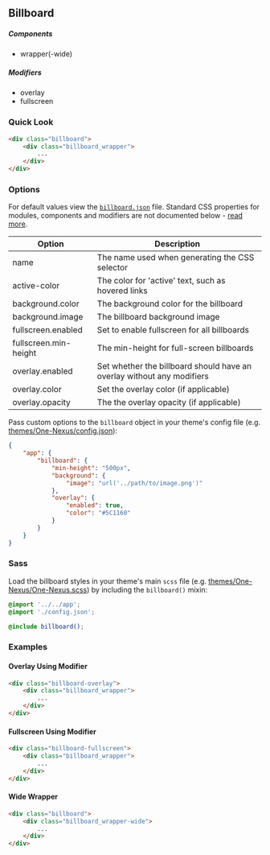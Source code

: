 ## Billboard

##### Components

* wrapper(-wide)

##### Modifiers

* overlay
* fullscreen

### Quick Look

```html
<div class="billboard">
    <div class="billboard_wrapper">
        ...
    </div>
</div>
```

### Options

For default values view the [`billboard.json`](billboard.json) file. Standard CSS properties for modules, components and modifiers are not documented below - [read more](#TODO).

<table class="table">
    <thead>
        <tr>
            <th>Option</th>
            <th>Description</th>
        </tr>
    </thead>
    <tbody>
        <tr>
            <td>name</td>
            <td>The name used when generating the CSS selector</td>
        </tr>
        <tr>
            <td>active-color</td>
            <td>The color for 'active' text, such as hovered links</td>
        </tr>
        <tr>
            <td>background.color</td>
            <td>The background color for the billboard</td>
        </tr>
        <tr>
            <td>background.image</td>
            <td>The billboard background image</td>
        </tr>
        <tr>
            <td>fullscreen.enabled</td>
            <td>Set to enable fullscreen for all billboards</td>
        </tr>
        <tr>
            <td>fullscreen.min-height</td>
            <td>The min-height for full-screen billboards</td>
        </tr>
        <tr>
            <td>overlay.enabled</td>
            <td>Set whether the billboard should have an overlay without any modifiers</td>
        </tr>
        <tr>
            <td>overlay.color</td>
            <td>Set the overlay color (if applicable)</td>
        </tr>
        <tr>
            <td>overlay.opacity</td>
            <td>The the overlay opacity (if applicable)</td>
        </tr>
    </tbody>
</table>

Pass custom options to the `billboard` object in your theme's config file (e.g. [themes/One-Nexus/config.json](../../../themes/One-Nexus/config.json)):

```json
{
    "app": {
        "billboard": {
            "min-height": "500px",
            "background": {
                "image": "url('../path/to/image.png')"
            },
            "overlay": {
                "enabled": true,
                "color": "#5C1160"
            }
        }
    }
}
```

### Sass

Load the billboard styles in your theme's main `scss` file (e.g. [themes/One-Nexus/One-Nexus.scss](../../../themes/One-Nexus/One-Nexus.scss)) by including the `billboard()` mixin:

```scss
@import '../../app';
@import './config.json';

@include billboard();
```

### Examples

#### Overlay Using Modifier

```html
<div class="billboard-overlay">
    <div class="billboard_wrapper">
        ...
    </div>
</div>
```

#### Fullscreen Using Modifier

```html
<div class="billboard-fullscreen">
    <div class="billboard_wrapper">
        ...
    </div>
</div>
```

#### Wide Wrapper

```html
<div class="billboard">
    <div class="billboard_wrapper-wide">
        ...
    </div>
</div>
```